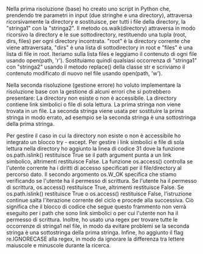 Nella prima risoluzione (base) ho creato uno script in Python che, prendendo tre parametri in input (due stringhe e una directory), attraversa ricorsivamente la directory e sostituisce, per tutti i file della directory, la "stringa1" con la "stringa2".
Il metodo os.walk(directory) attraversa in modo ricorsivo la directory e le sue sottodirectory, restituendo una tupla (root, dirs, files) per ogni directory incontrata. "root" è la directory corrente che viene attraversata, "dirs" è una lista di sottodirectory in root e "files" è una lista di file in root. Iteriamo sulla lista files e leggiamo il contenuto di ogni file usando open(path, 'r'). Sostituiamo quindi qualsiasi occorrenza di "stringa1" con "stringa2" usando il metodo replace() della classe str e scriviamo il contenuto modificato di nuovo nel file usando open(path, 'w').



Nella seconda risoluzione (gestione errore) ho voluto implementare la risoluzione base con la gestione di alcuni errori che si potrebbero presentare:
La directory non esiste o non è accessibile.
La directory contiene link simbolici o file di sola lettura.
La prima stringa non viene trovata in un file.
La seconda stringa viene usata per sostituire la prima stringa in modo errato, ad esempio se la seconda stringa è una sottostringa della prima stringa.

Per gestire il caso in cui la directory non esiste o non è accessibile ho integrato un blocco try - except. Per gestire i link  simbolici e file di sola lettura nella directory ho aggiunto la linea di codice 31 dove la funzione os.path.islink() restituisce True se il path argument punta a un link simbolico, altrimenti restituisce False. La funzione os.access() controlla se l'utente corrente ha i diritti di accesso specificati per il file/directory al percorso dato. Il secondo argomento os.W_OK specifica che stiamo verificando se l'utente ha il permesso di scrittura. Se l'utente ha il permesso di scrittura, os.access() restituisce True, altrimenti restituisce False. Se os.path.islink() restituisce True o os.access() restituisce False, l'istruzione continue salta l'iterazione corrente del ciclo e procede alla successiva. Ciò significa che il blocco di codice che segue questo frammento non verrà eseguito per i path che sono link simbolici o per cui l'utente non ha il permesso di scrittura.
Inoltre, ho usato una regex per trovare tutte le occorrenze di stringa1 nel file, in modo da evitare problemi se la seconda stringa è una sottostringa della prima stringa. Infine, ho aggiunto il flag re.IGNORECASE alla regex, in modo da ignorare la differenza tra lettere maiuscole e minuscole durante la ricerca.
